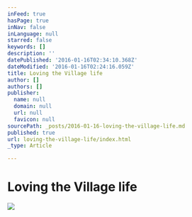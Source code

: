 ```yaml
---
inFeed: true
hasPage: true
inNav: false
inLanguage: null
starred: false
keywords: []
description: ''
datePublished: '2016-01-16T02:34:10.368Z'
dateModified: '2016-01-16T02:24:16.059Z'
title: Loving the Village life
author: []
authors: []
publisher:
  name: null
  domain: null
  url: null
  favicon: null
sourcePath: _posts/2016-01-16-loving-the-village-life.md
published: true
url: loving-the-village-life/index.html
_type: Article

---
```

# Loving the Village life
![](https://the-grid-user-content.s3-us-west-2.amazonaws.com/ad2acbba-b616-4958-8f7c-497069b32ecb.jpg)